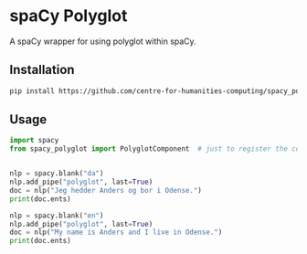# spaCy Polyglot
A spaCy wrapper for using polyglot within spaCy.


## Installation
```bash
pip install https://github.com/centre-for-humanities-computing/spacy_polyglot
```

## Usage
```python
import spacy
from spacy_polyglot import PolyglotComponent  # just to register the component


nlp = spacy.blank("da")
nlp.add_pipe("polyglot", last=True)
doc = nlp("Jeg hedder Anders og bor i Odense.")
print(doc.ents)

nlp = spacy.blank("en")
nlp.add_pipe("polyglot", last=True)
doc = nlp("My name is Anders and I live in Odense.")
print(doc.ents)
```
